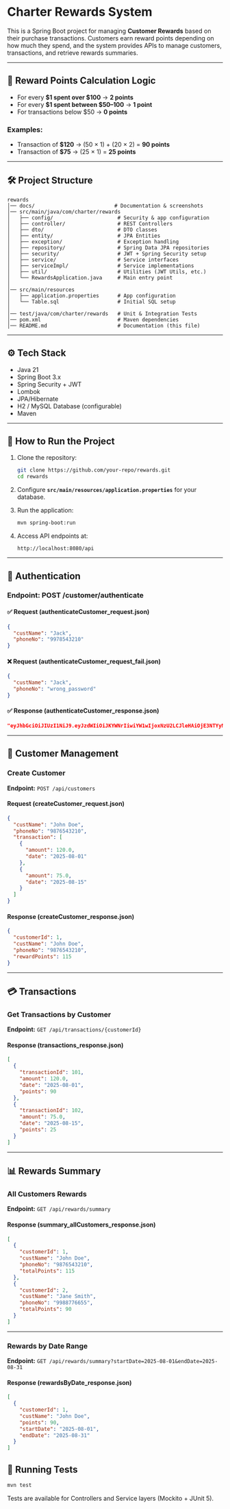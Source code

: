 
# Charter Rewards System

This is a Spring Boot project for managing **Customer Rewards** based on their purchase transactions. 
Customers earn reward points depending on how much they spend, and the system provides APIs to manage 
customers, transactions, and retrieve rewards summaries.

---

## 📌 Reward Points Calculation Logic

- For every **$1 spent over $100** → **2 points**
- For every **$1 spent between $50–100** → **1 point**
- For transactions below $50 → **0 points**

### Examples:
- Transaction of **$120** → (50 × 1) + (20 × 2) = **90 points**
- Transaction of **$75**  → (25 × 1) = **25 points**

---
## 🛠️ Project Structure

```
rewards
│── docs/                          # Documentation & screenshots
│── src/main/java/com/charter/rewards
│   ├── config/                     # Security & app configuration
│   ├── controller/                 # REST Controllers
│   ├── dto/                        # DTO classes
│   ├── entity/                     # JPA Entities
│   ├── exception/                  # Exception handling
│   ├── repository/                 # Spring Data JPA repositories
│   ├── security/                   # JWT + Spring Security setup
│   ├── service/                    # Service interfaces
│   ├── serviceImpl/                # Service implementations
│   ├── util/                       # Utilities (JWT Utils, etc.)
│   └── RewardsApplication.java     # Main entry point
│
│── src/main/resources
│   ├── application.properties      # App configuration
│   └── Table.sql                   # Initial SQL setup
│
│── test/java/com/charter/rewards   # Unit & Integration Tests
│── pom.xml                         # Maven dependencies
│── README.md                       # Documentation (this file)
```

---


## ⚙️ Tech Stack

- Java 21
- Spring Boot 3.x
- Spring Security + JWT
- Lombok
- JPA/Hibernate
- H2 / MySQL Database (configurable)
- Maven

---

## 🚀 How to Run the Project

1. Clone the repository:
   ```bash
   git clone https://github.com/your-repo/rewards.git
   cd rewards
   ```

2. Configure **`src/main/resources/application.properties`** for your database.

3. Run the application:
   ```bash
   mvn spring-boot:run
   ```

4. Access API endpoints at:
   ```
   http://localhost:8080/api
   ```

---

## 🔑 Authentication

### Endpoint: **POST /customer/authenticate**

#### ✅ Request (authenticateCustomer_request.json)
```json
{
  "custName": "Jack",
  "phoneNo": "9978543210"
}
```

#### ❌ Request (authenticateCustomer_request_fail.json)
```json
{
  "custName": "Jack",
  "phoneNo": "wrong_password"
}
```

#### ✅ Response (authenticateCustomer_response.json)
```json
"eyJhbGciOiJIUzI1NiJ9.eyJzdWIiOiJKYWNrIiwiYW1wIjoxNzU2LCJleHAiOjE3NTYyNzU3ODl9.C_qG5YePgTHBntz_e7LG46FEmnhEonLvox8DNorkYsU"
```

---

## 👥 Customer Management

### Create Customer

**Endpoint:** `POST /api/customers`  

#### Request (createCustomer_request.json)
```json
{
  "custName": "John Doe",
  "phoneNo": "9876543210",
  "transaction": [
    {
      "amount": 120.0,
      "date": "2025-08-01"
    },
    {
      "amount": 75.0,
      "date": "2025-08-15"
    }
  ]
}
```

#### Response (createCustomer_response.json)
```json
{
  "customerId": 1,
  "custName": "John Doe",
  "phoneNo": "9876543210",
  "rewardPoints": 115
}
```

---

## 💳 Transactions

### Get Transactions by Customer

**Endpoint:** `GET /api/transactions/{customerId}`  

#### Response (transactions_response.json)
```json
[
  {
    "transactionId": 101,
    "amount": 120.0,
    "date": "2025-08-01",
    "points": 90
  },
  {
    "transactionId": 102,
    "amount": 75.0,
    "date": "2025-08-15",
    "points": 25
  }
]
```

---

## 📊 Rewards Summary

### All Customers Rewards

**Endpoint:** `GET /api/rewards/summary`  

#### Response (summary_allCustomers_response.json)
```json
[
  {
    "customerId": 1,
    "custName": "John Doe",
    "phoneNo": "9876543210",
    "totalPoints": 115
  },
  {
    "customerId": 2,
    "custName": "Jane Smith",
    "phoneNo": "9988776655",
    "totalPoints": 90
  }
]
```

---

### Rewards by Date Range

**Endpoint:** `GET /api/rewards/summary?startDate=2025-08-01&endDate=2025-08-31`  

#### Response (rewardsByDate_response.json)
```json
[
  {
    "customerId": 1,
    "custName": "John Doe",
    "points": 90,
    "startDate": "2025-08-01",
    "endDate": "2025-08-31"
  }
]
```

## 🧪 Running Tests

```bash
mvn test
```

Tests are available for Controllers and Service layers (Mockito + JUnit 5).


